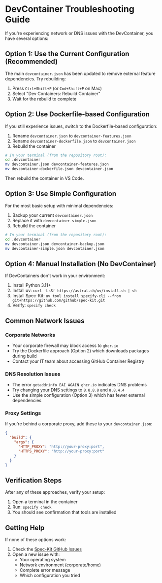 # DevContainer Troubleshooting Guide

If you're experiencing network or DNS issues with the DevContainer, you have several options:

## Option 1: Use the Current Configuration (Recommended)

The main `devcontainer.json` has been updated to remove external feature dependencies. Try rebuilding:

1. Press `Ctrl+Shift+P` (or `Cmd+Shift+P` on Mac)
2. Select "Dev Containers: Rebuild Container"
3. Wait for the rebuild to complete

## Option 2: Use Dockerfile-based Configuration

If you still experience issues, switch to the Dockerfile-based configuration:

1. Rename `devcontainer.json` to `devcontainer-features.json`
2. Rename `devcontainer-dockerfile.json` to `devcontainer.json`
3. Rebuild the container

```bash
# In your terminal (from the repository root):
cd .devcontainer
mv devcontainer.json devcontainer-features.json
mv devcontainer-dockerfile.json devcontainer.json
```

Then rebuild the container in VS Code.

## Option 3: Use Simple Configuration

For the most basic setup with minimal dependencies:

1. Backup your current `devcontainer.json`
2. Replace it with `devcontainer-simple.json`
3. Rebuild the container

```bash
# In your terminal (from the repository root):
cd .devcontainer
mv devcontainer.json devcontainer-backup.json
mv devcontainer-simple.json devcontainer.json
```

## Option 4: Manual Installation (No DevContainer)

If DevContainers don't work in your environment:

1. Install Python 3.11+
2. Install uv: `curl -LsSf https://astral.sh/uv/install.sh | sh`
3. Install Spec-Kit: `uv tool install specify-cli --from git+https://github.com/github/spec-kit.git`
4. Verify: `specify check`

## Common Network Issues

### Corporate Networks
- Your corporate firewall may block access to `ghcr.io`
- Try the Dockerfile approach (Option 2) which downloads packages during build
- Contact your IT team about accessing GitHub Container Registry

### DNS Resolution Issues
- The error `getaddrinfo EAI_AGAIN ghcr.io` indicates DNS problems
- Try changing your DNS settings to `8.8.8.8` and `8.8.4.4`
- Use the simple configuration (Option 3) which has fewer external dependencies

### Proxy Settings
If you're behind a corporate proxy, add these to your `devcontainer.json`:

```json
{
  "build": {
    "args": {
      "HTTP_PROXY": "http://your-proxy:port",
      "HTTPS_PROXY": "http://your-proxy:port"
    }
  }
}
```

## Verification Steps

After any of these approaches, verify your setup:

1. Open a terminal in the container
2. Run: `specify check`
3. You should see confirmation that tools are installed

## Getting Help

If none of these options work:

1. Check the [Spec-Kit GitHub Issues](https://github.com/github/spec-kit/issues)
2. Open a new issue with:
   - Your operating system
   - Network environment (corporate/home)
   - Complete error message
   - Which configuration you tried